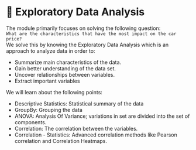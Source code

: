# 🌌 Exploratory Data Analysis
The module primarily focuses on solving the following question:  
`What are the characteristics that have the most impact on the car price?`  
We solve this by knowing the Exploratory Data Analysis which is an approach to analyze data in order to:  
- Summarize main characteristics of the data.  
- Gain better understanding of the data set.  
- Uncover relationships between variables.
- Extract important variables

We will learn about the following points:  
- Descriptive Statistics: Statistical summary of the data
- GroupBy: Grouping the data
- ANOVA: Analysis Of Variance; variations in set are divided into the set of components.
- Correlation: The correlation between the variables.
- Correlation - Statistics: Advanced correlation methods like Pearson correlation and Correlation Heatmaps.